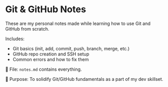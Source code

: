 # Git & GitHub Notes

These are my personal notes made while learning how to use Git and GitHub from scratch.

Includes:

- Git basics (init, add, commit, push, branch, merge, etc.)
- GitHub repo creation and SSH setup
- Common errors and how to fix them

📁 File: `notes.md` contains everything.

🧠 Purpose: To solidify Git/GitHub fundamentals as a part of my dev skillset.
